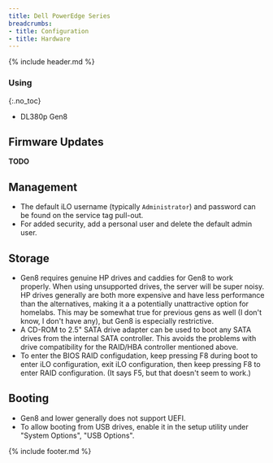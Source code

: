 ```yaml
---
title: Dell PowerEdge Series
breadcrumbs:
- title: Configuration
- title: Hardware
---
```

{% include header.md %}

### Using
{:.no_toc}

- DL380p Gen8

## Firmware Updates

**TODO**

## Management

- The default iLO username (typically `Administrator`) and password can be found on the service tag pull-out.
- For added security, add a personal user and delete the default admin user.

## Storage

- Gen8 requires genuine HP drives and caddies for Gen8 to work properly. When using unsupported drives, the server will be super noisy. HP drives generally are both more expensive and have less performance than the alternatives, making it a a potentially unattractive option for homelabs. This may be somewhat true for previous gens as well (I don't know, I don't have any), but Gen8 is especially restrictive.
- A CD-ROM to 2.5" SATA drive adapter can be used to boot any SATA drives from the internal SATA controller. This avoids the problems with drive compatibility for the RAID/HBA controller mentioned above.
- To enter the BIOS RAID configudation, keep pressing F8 during boot to enter iLO configuration, exit iLO configuration, then keep pressing F8 to enter RAID configuration. (It says F5, but that doesn't seem to work.)

## Booting

- Gen8 and lower generally does not support UEFI.
- To allow booting from USB drives, enable it in the setup utility under "System Options", "USB Options".

{% include footer.md %}
